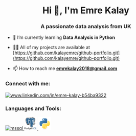 <h1 align="center">Hi 👋, I'm Emre Kalay</h1>
<h3 align="center">A passionate data analysis from UK</h3>

- 🌱 I’m currently learning **Data Analysis in Python**

- 👨‍💻 All of my projects are available at [https://github.com/kalayemre/github-portfolio.git](https://github.com/kalayemre/github-portfolio.git)

- 📫 How to reach me **emrekalay2018@gmail.com**

<h3 align="left">Connect with me:</h3>
<p align="left">
<a href="https://linkedin.com/in/www.linkedin.com/in/emre-kalay-b54ba9322" target="blank"><img align="center" src="https://raw.githubusercontent.com/rahuldkjain/github-profile-readme-generator/master/src/images/icons/Social/linked-in-alt.svg" alt="www.linkedin.com/in/emre-kalay-b54ba9322" height="30" width="40" /></a>
</p>

<h3 align="left">Languages and Tools:</h3>
<p align="left"> <a href="https://www.microsoft.com/en-us/sql-server" target="_blank" rel="noreferrer"> <img src="https://www.svgrepo.com/show/303229/microsoft-sql-server-logo.svg" alt="mssql" width="40" height="40"/> </a> <a href="https://www.postgresql.org" target="_blank" rel="noreferrer"> <img src="https://raw.githubusercontent.com/devicons/devicon/master/icons/postgresql/postgresql-original-wordmark.svg" alt="postgresql" width="40" height="40"/> </a> <a href="https://www.python.org" target="_blank" rel="noreferrer"> <img src="https://raw.githubusercontent.com/devicons/devicon/master/icons/python/python-original.svg" alt="python" width="40" height="40"/> </a> </p>
